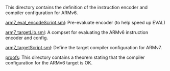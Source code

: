 This directory contains the definition of the instruction encoder and
compiler configuration for ARMv6.

[arm7_eval_encodeScript.sml](arm7_eval_encodeScript.sml):
Pre-evaluate encoder (to help speed up EVAL)

[arm7_targetLib.sml](arm7_targetLib.sml):
A compset for evaluating the ARMv6 instruction encoder and config.

[arm7_targetScript.sml](arm7_targetScript.sml):
Define the target compiler configuration for ARMv7.

[proofs](proofs):
This directory contains a theorem stating that the compiler
configuration for the ARMv6 target is OK.
